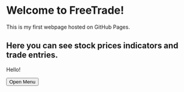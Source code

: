 # Welcome to FreeTrade!

This is my first webpage hosted on GitHub Pages.

## Here you can see stock prices indicators and trade entries.

Hello!

<!-- Button to open the menu -->
<button onclick="toggleMenu()">Open Menu</button>

<!-- Hidden menu -->
<div id="menu" style="display: none; background-color: lightgray; padding: 20px; margin-top: 10px;">
    <h2>Stock Trading Menu</h2>
    <ul>
        <li>View Stock Prices</li>
        <li>Stock Indicators</li>
        <li>Trade Entries</li>
        <li>Learn How to Trade</li>
    </ul>
</div>

<script>
    function toggleMenu() {
        var menu = document.getElementById("menu");
        if (menu.style.display === "none") {
            menu.style.display = "block";
        } else {
            menu.style.display = "none";
        }
    }
</script>

